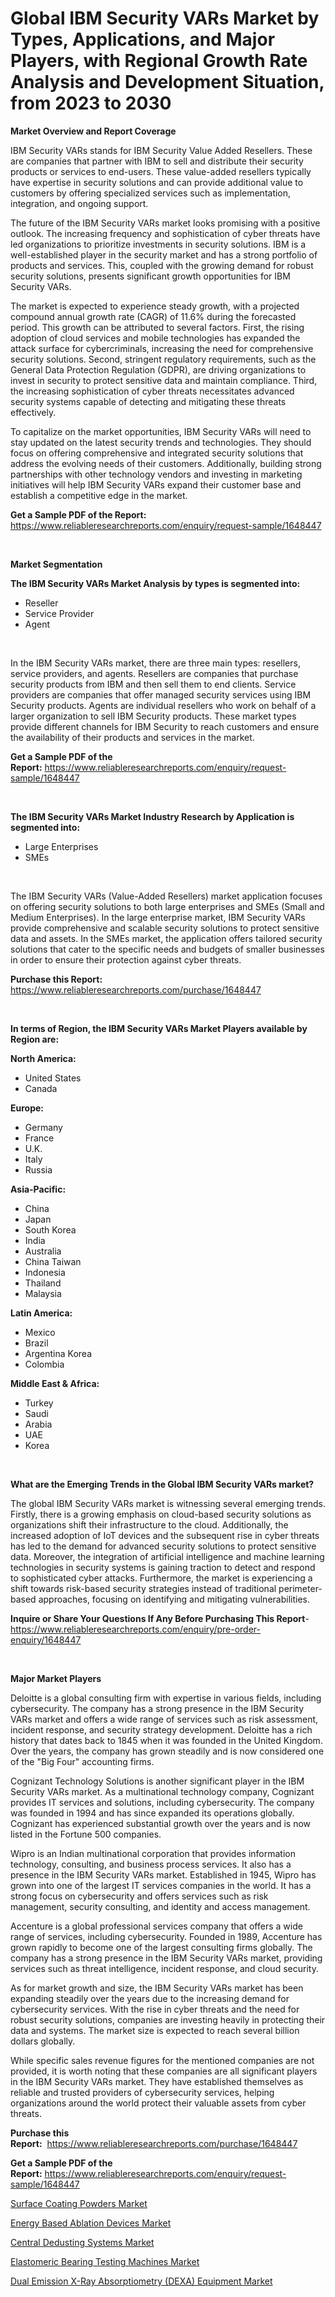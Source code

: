 <p><h1>Global IBM Security VARs Market by Types, Applications, and Major Players, with Regional Growth Rate Analysis and Development Situation, from 2023 to 2030</h1></p><p><strong>Market Overview and Report Coverage</strong></p>
<p><p>IBM Security VARs stands for IBM Security Value Added Resellers. These are companies that partner with IBM to sell and distribute their security products or services to end-users. These value-added resellers typically have expertise in security solutions and can provide additional value to customers by offering specialized services such as implementation, integration, and ongoing support.</p><p>The future of the IBM Security VARs market looks promising with a positive outlook. The increasing frequency and sophistication of cyber threats have led organizations to prioritize investments in security solutions. IBM is a well-established player in the security market and has a strong portfolio of products and services. This, coupled with the growing demand for robust security solutions, presents significant growth opportunities for IBM Security VARs.</p><p>The market is expected to experience steady growth, with a projected compound annual growth rate (CAGR) of 11.6% during the forecasted period. This growth can be attributed to several factors. First, the rising adoption of cloud services and mobile technologies has expanded the attack surface for cybercriminals, increasing the need for comprehensive security solutions. Second, stringent regulatory requirements, such as the General Data Protection Regulation (GDPR), are driving organizations to invest in security to protect sensitive data and maintain compliance. Third, the increasing sophistication of cyber threats necessitates advanced security systems capable of detecting and mitigating these threats effectively.</p><p>To capitalize on the market opportunities, IBM Security VARs will need to stay updated on the latest security trends and technologies. They should focus on offering comprehensive and integrated security solutions that address the evolving needs of their customers. Additionally, building strong partnerships with other technology vendors and investing in marketing initiatives will help IBM Security VARs expand their customer base and establish a competitive edge in the market.</p></p>
<p><strong>Get a Sample PDF of the Report:</strong> <a href="https://www.reliableresearchreports.com/enquiry/request-sample/1648447">https://www.reliableresearchreports.com/enquiry/request-sample/1648447</a></p>
<p>&nbsp;</p>
<p><strong>Market Segmentation</strong></p>
<p><strong>The IBM Security VARs Market Analysis by types is segmented into:</strong></p>
<p><ul><li>Reseller</li><li>Service Provider</li><li>Agent</li></ul></p>
<p>&nbsp;</p>
<p><p>In the IBM Security VARs market, there are three main types: resellers, service providers, and agents. Resellers are companies that purchase security products from IBM and then sell them to end clients. Service providers are companies that offer managed security services using IBM Security products. Agents are individual resellers who work on behalf of a larger organization to sell IBM Security products. These market types provide different channels for IBM Security to reach customers and ensure the availability of their products and services in the market.</p></p>
<p><strong>Get a Sample PDF of the Report:</strong>&nbsp;<a href="https://www.reliableresearchreports.com/enquiry/request-sample/1648447">https://www.reliableresearchreports.com/enquiry/request-sample/1648447</a></p>
<p>&nbsp;</p>
<p><strong>The IBM Security VARs Market Industry Research by Application is segmented into:</strong></p>
<p><ul><li>Large Enterprises</li><li>SMEs</li></ul></p>
<p>&nbsp;</p>
<p><p>The IBM Security VARs (Value-Added Resellers) market application focuses on offering security solutions to both large enterprises and SMEs (Small and Medium Enterprises). In the large enterprise market, IBM Security VARs provide comprehensive and scalable security solutions to protect sensitive data and assets. In the SMEs market, the application offers tailored security solutions that cater to the specific needs and budgets of smaller businesses in order to ensure their protection against cyber threats.</p></p>
<p><strong>Purchase this Report:</strong>&nbsp; <a href="https://www.reliableresearchreports.com/purchase/1648447">https://www.reliableresearchreports.com/purchase/1648447</a></p>
<p>&nbsp;</p>
<p><strong>In terms of Region, the IBM Security VARs Market Players available by Region are:</strong></p>
<p>
    <p> <strong> North America: </strong>
        <ul>
            <li>United States</li>
            <li>Canada</li>
        </ul>
        </p> 
    <p> <strong> Europe: </strong>
        <ul>
            <li>Germany</li>
            <li>France</li>
            <li>U.K.</li>
            <li>Italy</li>
            <li>Russia</li>
        </ul>
        </p> 
    <p> <strong> Asia-Pacific: </strong>
        <ul>
            <li>China</li>
            <li>Japan</li>
            <li>South Korea</li>
            <li>India</li>
            <li>Australia</li>
            <li>China Taiwan</li>
            <li>Indonesia</li>
            <li>Thailand</li>
            <li>Malaysia</li>
        </ul>
        </p> 
    <p> <strong> Latin America: </strong>
        <ul>
            <li>Mexico</li>
            <li>Brazil</li>
            <li>Argentina Korea</li>
            <li>Colombia</li>
        </ul>
        </p> 
    <p> <strong> Middle East & Africa: </strong>
        <ul>
            <li>Turkey</li>
            <li>Saudi</li>
            <li>Arabia</li>
            <li>UAE</li>
            <li>Korea</li>
        </ul>
    </p>
    </p>
<p>&nbsp;</p>
<p><strong>What are the Emerging Trends in the Global IBM Security VARs market?</strong></p>
<p><p>The global IBM Security VARs market is witnessing several emerging trends. Firstly, there is a growing emphasis on cloud-based security solutions as organizations shift their infrastructure to the cloud. Additionally, the increased adoption of IoT devices and the subsequent rise in cyber threats has led to the demand for advanced security solutions to protect sensitive data. Moreover, the integration of artificial intelligence and machine learning technologies in security systems is gaining traction to detect and respond to sophisticated cyber attacks. Furthermore, the market is experiencing a shift towards risk-based security strategies instead of traditional perimeter-based approaches, focusing on identifying and mitigating vulnerabilities.</p></p>
<p><strong>Inquire or Share Your Questions If Any Before Purchasing This Report</strong>- <a href="https://www.reliableresearchreports.com/enquiry/pre-order-enquiry/1648447">https://www.reliableresearchreports.com/enquiry/pre-order-enquiry/1648447</a></p>
<p>&nbsp;</p>
<p><strong>Major Market Players</strong></p>
<p><p>Deloitte is a global consulting firm with expertise in various fields, including cybersecurity. The company has a strong presence in the IBM Security VARs market and offers a wide range of services such as risk assessment, incident response, and security strategy development. Deloitte has a rich history that dates back to 1845 when it was founded in the United Kingdom. Over the years, the company has grown steadily and is now considered one of the "Big Four" accounting firms.</p><p>Cognizant Technology Solutions is another significant player in the IBM Security VARs market. As a multinational technology company, Cognizant provides IT services and solutions, including cybersecurity. The company was founded in 1994 and has since expanded its operations globally. Cognizant has experienced substantial growth over the years and is now listed in the Fortune 500 companies.</p><p>Wipro is an Indian multinational corporation that provides information technology, consulting, and business process services. It also has a presence in the IBM Security VARs market. Established in 1945, Wipro has grown into one of the largest IT services companies in the world. It has a strong focus on cybersecurity and offers services such as risk management, security consulting, and identity and access management.</p><p>Accenture is a global professional services company that offers a wide range of services, including cybersecurity. Founded in 1989, Accenture has grown rapidly to become one of the largest consulting firms globally. The company has a strong presence in the IBM Security VARs market, providing services such as threat intelligence, incident response, and cloud security.</p><p>As for market growth and size, the IBM Security VARs market has been expanding steadily over the years due to the increasing demand for cybersecurity services. With the rise in cyber threats and the need for robust security solutions, companies are investing heavily in protecting their data and systems. The market size is expected to reach several billion dollars globally.</p><p>While specific sales revenue figures for the mentioned companies are not provided, it is worth noting that these companies are all significant players in the IBM Security VARs market. They have established themselves as reliable and trusted providers of cybersecurity services, helping organizations around the world protect their valuable assets from cyber threats.</p></p>
<p><strong>Purchase this Report:</strong>&nbsp;&nbsp;<a href="https://www.reliableresearchreports.com/purchase/1648447">https://www.reliableresearchreports.com/purchase/1648447</a></p>
<p></p>
<p><strong>Get a Sample PDF of the Report:</strong>&nbsp;<a href="https://www.reliableresearchreports.com/enquiry/request-sample/1648447">https://www.reliableresearchreports.com/enquiry/request-sample/1648447</a></p>
<p><p><a href="https://github.com/Chiragrp24/Market-Research-Report-List-1/blob/main/surface-coating-powders-market.md">Surface Coating Powders Market</a></p><p><a href="https://www.linkedin.com/pulse/decoding-energy-based-ablation-devices-market-deep-gu8te/">Energy Based Ablation Devices Market</a></p><p><a href="https://medium.com/@dioncollins8227/central-dedusting-systems-market-analysis-and-sze-forecasted-for-period-from-2023-to-2030-d3520ed3ca46">Central Dedusting Systems Market</a></p><p><a href="https://medium.com/@minnieebert2827/elastomeric-bearing-testing-machines-market-focuses-on-market-share-size-and-projected-forecast-f2a9b808dc77">Elastomeric Bearing Testing Machines Market</a></p><p><a href="https://www.linkedin.com/pulse/dual-emission-x-ray-absorptiometry-dexa-equipment-market-nyk4e/">Dual Emission X-Ray Absorptiometry (DEXA) Equipment Market</a></p></p>